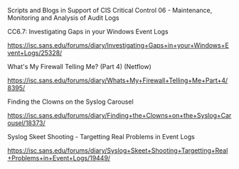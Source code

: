 
Scripts and Blogs in Support of CIS Critical Control 06  - Maintenance, Monitoring and Analysis of Audit Logs

CC6.7: Investigating Gaps in your Windows Event Logs

https://isc.sans.edu/forums/diary/Investigating+Gaps+in+your+Windows+Event+Logs/25328/

What's My Firewall Telling Me? (Part 4)  (Netflow)

https://isc.sans.edu/forums/diary/Whats+My+Firewall+Telling+Me+Part+4/8395/

Finding the Clowns on the Syslog Carousel

https://isc.sans.edu/forums/diary/Finding+the+Clowns+on+the+Syslog+Carousel/18373/

Syslog Skeet Shooting - Targetting Real Problems in Event Logs

https://isc.sans.edu/forums/diary/Syslog+Skeet+Shooting+Targetting+Real+Problems+in+Event+Logs/19449/
